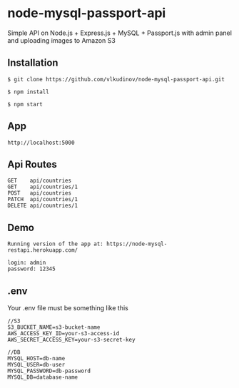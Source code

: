 # node-mysql-passport-api

Simple API on Node.js + Express.js + MySQL + Passport.js with admin panel and uploading images to Amazon S3

## Installation
```
$ git clone https://github.com/vlkudinov/node-mysql-passport-api.git

$ npm install

$ npm start
```
## App
```
http://localhost:5000
```
## Api Routes
```
GET    api/countries
GET    api/countries/1
POST   api/countries
PATCH  api/countries/1
DELETE api/countries/1
```
## Demo
```
Running version of the app at: https://node-mysql-restapi.herokuapp.com/

login: admin
password: 12345
```
## .env
Your .env file must be something like this
```
//S3
S3_BUCKET_NAME=s3-bucket-name
AWS_ACCESS_KEY_ID=your-s3-access-id
AWS_SECRET_ACCESS_KEY=your-s3-secret-key

//DB
MYSQL_HOST=db-name
MYSQL_USER=db-user
MYSQL_PASSWORD=db-password
MYSQL_DB=database-name
```

